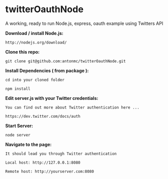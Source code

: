 twitterOauthNode
================

A working, ready to run Node.js, express, oauth example using Twitters API

**Download / install Node.js:**

	http://nodejs.org/download/

**Clone this repo:**

	git clone git@github.com:antonmc/twitterOauthNode.git

**Install Dependencies ( from package ):**

	cd into your cloned folder

	npm install

**Edit server.js with your Twitter credentials:**

	You can find out more about Twitter authentication here ...

	https://dev.twitter.com/docs/auth

**Start Server:**

	node server

**Navigate to the page:**

	It should lead you through Twitter authentication

	Local host: http://127.0.0.1:8080

	Remote host: http://yourserver.com:8080
